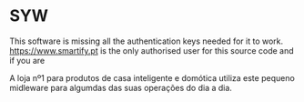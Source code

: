 # SYW
This software is missing all the authentication keys needed for it to work. https://www.smartify.pt is the only authorised user for this source code and if you are 

A loja nº1 para produtos de casa inteligente e domótica utiliza este pequeno midleware para algumdas das suas operações do dia a dia.
